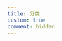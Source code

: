 ```yaml
---
title: 分类
custom: true
comment: hidden
---
```

<Banner title="All Categories" />
<Space :size="64" />
<ListCategories  />